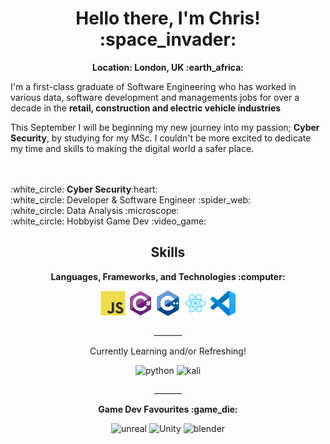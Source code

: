 <div>
  <h1 align="center">
    Hello there, I'm Chris! :space_invader:
  </h1>
  <p align="center"><b>Location: London, UK :earth_africa:</b></p>
  <p>I'm a first-class graduate of Software Engineering  who has worked in various data, software development and managements jobs for over a decade in the <b>retail, construction and electric vehicle industries</b></p>
  <p>This September I will be beginning my new journey into my passion; <b>Cyber Security</b>, by studying for my MSc. I couldn't be more excited to dedicate my time and skills to making the digital world a safer place.</p>
  <p>
    <br/>
    <br/>:white_circle:    <b>Cyber Security</b>:heart:
    <br/>:white_circle:    Developer & Software Engineer :spider_web:
    <br/>:white_circle:    Data Analysis :microscope:
    <br/>:white_circle:    Hobbyist Game Dev :video_game:
  </p>
  <h2 align="center">
    Skills
    <br/>
  </h2>
  <p align="center"><b>Languages, Frameworks, and Technologies :computer:</b></p>
  <p align="center">
    <img src="https://raw.githubusercontent.com/devicons/devicon/master/icons/javascript/javascript-original.svg" alt="javascript" width="40" height="40"/>
    <img src="https://raw.githubusercontent.com/devicons/devicon/master/icons/csharp/csharp-original.svg" alt="csharp" width="40" height="40"/>
    <img src="https://raw.githubusercontent.com/devicons/devicon/master/icons/cplusplus/cplusplus-original.svg" alt="cplusplus" width="40" height="40"/>
    <img src="https://raw.githubusercontent.com/github/explore/80688e429a7d4ef2fca1e82350fe8e3517d3494d/topics/react/react.png" alt="react" width="40" height="40"/>
    <img alt="Visual Studio Code" width="40px" src="https://raw.githubusercontent.com/github/explore/80688e429a7d4ef2fca1e82350fe8e3517d3494d/topics/visual-studio-code/visual-studio-code.png" />
  </p>
  <p align="center">_______</p>
  <p align="center">Currently Learning and/or Refreshing!</p>
  <p align="center">
    <img src="https://cdn.freebiesupply.com/logos/large/2x/python-5-logo-svg-vector.svg" alt="python" width="40" height="40"/>
     <img src="https://cdn.worldvectorlogo.com/logos/kali-1.svg" alt="kali" width="40" height="40"/>
  </p>
  <p align="center">_______</p>
  <p align="center"><b>Game Dev Favourites :game_die:</b></p>
  <p align="center">
    <img src="https://cdn2.unrealengine.com/ue-logo-stacked-unreal-engine-w-677x545-fac11de0943f.png" alt="unreal" width="50" height="40"/>
    <img src="https://assets.stickpng.com/images/62e132087fe3599fdd46ecb5.png" alt="Unity" width="40" height="40"/>
    <img src="https://download.blender.org/branding/community/blender_community_badge_orange.png" alt="blender" width="30" height="40"/>
  </p>
</div>
